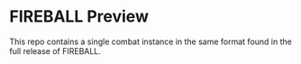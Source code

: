 # FIREBALL Preview

This repo contains a single combat instance in the same format found in the full release of FIREBALL.

